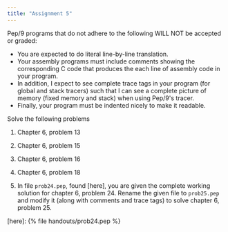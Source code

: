 ```yaml
---
title: "Assignment 5"
---
```


Pep/9 programs that do not adhere to the following WILL NOT be accepted or
graded:
* You are expected to do literal line-by-line translation. 
* Your assembly programs must include comments showing the corresponding C code
  that produces the each line of assembly code in your program. 
* In addition, I expect to see complete trace tags in your program (for global
  and stack tracers) such that I can see a complete picture of memory (fixed
  memory and stack) when using Pep/9's tracer.
* Finally, your program must be indented nicely to make it readable.

Solve the following problems

1. Chapter 6, problem 13

1. Chapter 6, problem 15

1. Chapter 6, problem 16

1. Chapter 6, problem 18

1. In file `prob24.pep`, found [here], you are given the complete working
   solution for chapter 6, problem 24. Rename the given file to `prob25.pep` and
   modify it (along with comments and trace tags) to solve chapter 6, problem
   25.

[here]: {% file handouts/prob24.pep %}
